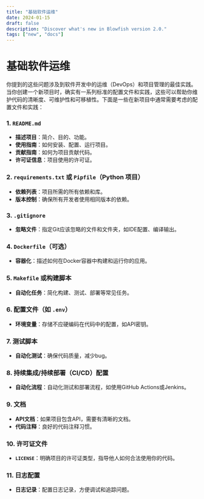 ```yaml
---
title: "基础软件运维"
date: 2024-01-15
draft: false
description: "Discover what's new in Blowfish version 2.0."
tags: ["new", "docs"]
---
```

# 基础软件运维

你提到的这些问题涉及到软件开发中的运维（DevOps）和项目管理的最佳实践。当你创建一个新项目时，确实有一系列标准的配置文件和实践，这些可以帮助你维护代码的清晰度、可维护性和可移植性。下面是一些在新项目中通常需要考虑的配置文件和实践：

### 1. `README.md`

- **描述项目**：简介、目的、功能。
- **使用指南**：如何安装、配置、运行项目。
- **贡献指南**：如何为项目贡献代码。
- **许可证信息**：项目使用的许可证。

### 2. `requirements.txt` 或 `Pipfile`（Python 项目）

- **依赖列表**：项目所需的所有依赖和库。
- **版本控制**：确保所有开发者使用相同版本的依赖。

### 3. `.gitignore`

- **忽略文件**：指定Git应该忽略的文件和文件夹，如IDE配置、编译输出。

### 4. `Dockerfile`（可选）

- **容器化**：描述如何在Docker容器中构建和运行你的应用。

### 5. `Makefile` 或构建脚本

- **自动化任务**：简化构建、测试、部署等常见任务。

### 6. 配置文件（如 `.env`）

- **环境变量**：存储不应硬编码在代码中的配置，如API密钥。

### 7. 测试脚本

- **自动化测试**：确保代码质量，减少bug。

### 8. 持续集成/持续部署（CI/CD）配置

- **自动化流程**：自动化测试和部署流程，如使用GitHub Actions或Jenkins。

### 9. 文档

- **API文档**：如果项目包含API，需要有清晰的文档。
- **代码注释**：良好的代码注释习惯。

### 10. 许可证文件

- **`LICENSE`**：明确项目的许可证类型，指导他人如何合法使用你的代码。

### 11. 日志配置

- **日志记录**：配置日志记录，方便调试和追踪问题。
